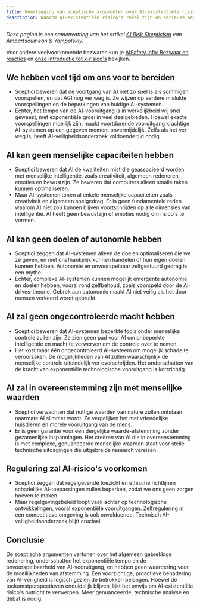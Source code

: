 ```yaml
---
title: Weerlegging van sceptische argumenten over AI-existentiële risico's
description: Waarom AI-existentiële risico's reëel zijn en serieuze aandacht verdienen
---
```


_Deze pagina is een samenvatting van het artikel [AI Risk Skepticism](https://arxiv.org/ftp/arxiv/papers/2303/2303.03885.pdf) van Ambartsoumean & Yampolskiy._

Voor andere veelvoorkomende bezwaren kun je [AISafety.info: Bezwaar en reacties](https://aisafety.info/questions/9TDI/Objections-and-responses) en [onze introductie tot x-risico's](/xrisk) bekijken.

## We hebben veel tijd om ons voor te bereiden

- Sceptici beweren dat de voortgang van AI niet zo snel is als sommigen voorspellen, en dat AGI nog ver weg is. Ze wijzen op eerdere mislukte voorspellingen en de beperkingen van huidige AI-systemen.
- Echter, het tempo van de AI-vooruitgang is in werkelijkheid vrij snel geweest, met exponentiële groei in veel deelgebieden. Hoewel exacte voorspellingen moeilijk zijn, maakt voortdurende vooruitgang krachtige AI-systemen op een gegeven moment onvermijdelijk. Zelfs als het ver weg is, heeft AI-veiligheidsonderzoek voldoende tijd nodig.

## AI kan geen menselijke capaciteiten hebben

- Sceptici beweren dat AI de kwaliteiten mist die geassocieerd worden met menselijke intelligentie, zoals creativiteit, algemeen redeneren, emoties en bewustzijn. Ze beweren dat computers alleen smalle taken kunnen optimaliseren.
- Maar AI-systemen tonen al enkele menselijke capaciteiten zoals creativiteit en algemeen spelgedrag. Er is geen fundamentele reden waarom AI niet zou kunnen blijven voortschrijden op alle dimensies van intelligentie. AI heeft geen bewustzijn of emoties nodig om risico's te vormen.

## AI kan geen doelen of autonomie hebben

- Sceptici zeggen dat AI-systemen alleen de doelen optimaliseren die we ze geven, en niet onafhankelijk kunnen handelen of hun eigen doelen kunnen hebben. Autonomie en onvoorspelbaar zelfgestuurd gedrag is een mythe.
- Echter, complexe AI-systemen kunnen mogelijk emergente autonomie en doelen hebben, vooral rond zelfbehoud, zoals voorspeld door de AI-drives-theorie. Gebrek aan autonomie maakt AI niet veilig als het door mensen verkeerd wordt gebruikt.

## AI zal geen ongecontroleerde macht hebben

- Sceptici beweren dat AI-systemen beperkte tools onder menselijke controle zullen zijn. Ze zien geen pad voor AI om onbeperkte intelligentie en macht te verwerven om de controle over te nemen.
- Het kost maar één ongecontroleerd AI-systeem om mogelijk schade te veroorzaken. De mogelijkheden van AI zullen waarschijnlijk de menselijke controle uiteindelijk ver overschrijden. Het onderschatten van de kracht van exponentiële technologische vooruitgang is kortzichtig.

## AI zal in overeenstemming zijn met menselijke waarden

- Sceptici verwachten dat nuttige waarden van nature zullen ontstaan naarmate AI slimmer wordt. Ze vergelijken het met vriendelijke huisdieren en morele vooruitgang van de mens.
- Er is geen garantie voor een dergelijke waarde-afstemming zonder gezamenlijke inspanningen. Het creëren van AI die in overeenstemming is met complexe, genuanceerde menselijke waarden staat voor steile technische uitdagingen die uitgebreide research vereisen.

## Regulering zal AI-risico's voorkomen

- Sceptici zeggen dat regelgevende toezicht en ethische richtlijnen schadelijke AI-toepassingen zullen beperken, zodat we ons geen zorgen hoeven te maken.
- Maar regelgevingsbeleid loopt vaak achter op technologische ontwikkelingen, vooral exponentiële vooruitgangen. Zelfregulering in een competitieve omgeving is ook onvoldoende. Technisch AI-veiligheidsonderzoek blijft cruciaal.

## Conclusie

De sceptische argumenten vertonen over het algemeen gebrekkige redenering, onderschatten het exponentiële tempo en de onvoorspelbaarheid van AI-vooruitgang, en hebben geen waardering voor de moeilijkheden van afstemming. Een voorzichtige, proactieve benadering van AI-veiligheid is logisch gezien de betrokken belangen. Hoewel de toekomstperspectieven onduidelijk blijven, lijkt het onwijs om AI-existentiële risico's outright te verwerpen. Meer genuanceerde, technische analyse en debat is nodig.
